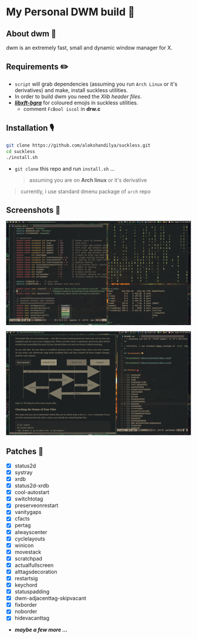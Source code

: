 # My Personal DWM build 🌟

## About dwm 🐧

dwm is an extremely fast, small and dynamic window manager for X.

## Requirements ✏️

- `script` will grab dependencies (assuming you run `Arch Linux` or it's derivatives) and make, install suckless utilities.
- In order to build dwm you need the _Xlib header files_.
- [**_libxft-bgra_**](https://aur.archlinux.org/packages/libxft-bgra-git) for coloured emojis in suckless utilities.
  - comment `FcBool iscol` in **drw.c**

## Installation 🎙️

```sh
git clone https://github.com/alokshandilya/suckless.git
cd suckless
./install.sh
```

- `git clone` this repo and run `install.sh` ...
  > assuming you are on **Arch linux** or it's derivative

> currently, i use standard dmenu package of `arch` repo

## Screenshots 🌇

![ScreenShot1](dwm/screenshots/dwm-1.png)

![ScreenShot2](dwm/screenshots/dwm-2.png)


## Patches 🧰

- [x] status2d
- [x] systray
- [x] xrdb
- [x] status2d-xrdb
- [x] cool-autostart
- [x] switchtotag
- [x] preserveonrestart
- [x] vanitygaps
- [x] cfacts
- [x] pertag
- [x] alwayscenter
- [x] cyclelayouts
- [x] winicon
- [x] movestack
- [x] scratchpad
- [x] actualfullscreen
- [x] alttagsdecoration
- [x] restartsig
- [x] keychord
- [x] statuspadding
- [x] dwm-adjacenttag-skipvacant
- [x] fixborder
- [x] noborder
- [x] hidevacanttag
- **_maybe a few more ..._**
